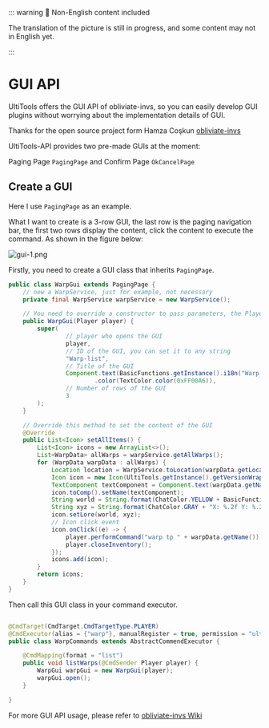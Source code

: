 ::: warning 🚧 Non-English content included

The translation of the picture is still in progress, and some content may not in English yet.

:::

# GUI API

UltiTools offers the GUI API of obliviate-invs, so you can easily develop GUI plugins without worrying about the implementation details of GUI.

Thanks for the open source project form Hamza Coşkun [obliviate-invs](https://github.com/hamza-cskn/obliviate-invs)

UltiTools-API provides two pre-made GUIs at the moment:

Paging Page `PagingPage` and Confirm Page `OkCancelPage`

## Create a GUI

Here I use `PagingPage` as an example.

What I want to create is a 3-row GUI, the last row is the paging navigation bar, the first two rows display the content, click the content to execute the command. As shown in the figure below:

![gui-1.png](/gui-1.png)

Firstly, you need to create a GUI class that inherits `PagingPage`.

```java
public class WarpGui extends PagingPage {
    // new a WarpService, just for example, not necessary
    private final WarpService warpService = new WarpService();

    // You need to override a constructor to pass parameters, the Player parameter here is required
    public WarpGui(Player player) {
        super(
                // player who opens the GUI
                player,
                // ID of the GUI, you can set it to any string
                "Warp-list",
                // Title of the GUI
                Component.text(BasicFunctions.getInstance().i18n("Warp list"))
                        .color(TextColor.color(0xFF00A6)),
                // Number of rows of the GUI
                3
        );
    }

    // Override this method to set the content of the GUI
    @Override
    public List<Icon> setAllItems() {
        List<Icon> icons = new ArrayList<>();
        List<WarpData> allWarps = warpService.getAllWarps();
        for (WarpData warpData : allWarps) {
            Location location = WarpService.toLocation(warpData.getLocation());
            Icon icon = new Icon(UltiTools.getInstance().getVersionWrapper().getEndEye());
            TextComponent textComponent = Component.text(warpData.getName()).color(TextColor.color(0xFF00A6));
            icon.toComp().setName(textComponent);
            String world = String.format(ChatColor.YELLOW + BasicFunctions.getInstance().i18n("World %s"), location.getWorld().getName());
            String xyz = String.format(ChatColor.GRAY + "X: %.2f Y: %.2f Z: %.2f", location.getX(), location.getY(), location.getZ());
            icon.setLore(world, xyz);
            // Icon click event
            icon.onClick((e) -> {
                player.performCommand("warp tp " + warpData.getName());
                player.closeInventory();
            });
            icons.add(icon);
        }
        return icons;
    }
}
```

Then call this GUI class in your command executor.

```java

@CmdTarget(CmdTarget.CmdTargetType.PLAYER)
@CmdExecutor(alias = {"warp"}, manualRegister = true, permission = "ultikits.tools.command.warp", description = "Warp Function")
public class WarpCommands extends AbstractCommendExecutor {

    @CmdMapping(format = "list")
    public void listWarps(@CmdSender Player player) {
        WarpGui warpGui = new WarpGui(player);
        warpGui.open();
    }

}
```

For more GUI API usage, please refer to [obliviate-invs Wiki](https://github.com/hamza-cskn/obliviate-invs/wiki)
